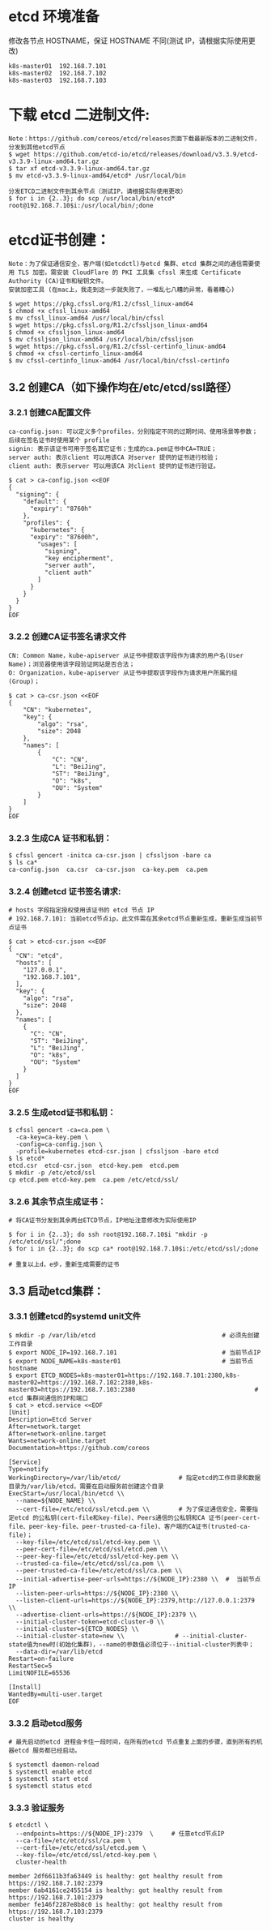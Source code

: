 # etcd 环境准备
 修改各节点 HOSTNAME，保证 HOSTNAME 不同(测试 IP，请根据实际使用更改)
   
    k8s-master01  192.168.7.101  
    k8s-master02  192.168.7.102  
    k8s-master03  192.168.7.103  
# 下载 etcd 二进制文件:
    Note：https://github.com/coreos/etcd/releases页面下载最新版本的二进制文件，分发到其他etcd节点
    $ wget https://github.com/etcd-io/etcd/releases/download/v3.3.9/etcd-v3.3.9-linux-amd64.tar.gz  
    $ tar xf etcd-v3.3.9-linux-amd64.tar.gz  
    $ mv etcd-v3.3.9-linux-amd64/etcd* /usr/local/bin
 
    分发ETCD二进制文件到其余节点（测试IP，请根据实际使用更改）
    $ for i in {2..3}; do scp /usr/local/bin/etcd* root@192.168.7.10$i:/usr/local/bin/;done
# etcd证书创建：
    Note：为了保证通信安全，客户端(如etcdctl)与etcd 集群、etcd 集群之间的通信需要使用 TLS 加密。需安装 CloudFlare 的 PKI 工具集 cfssl 来生成 Certificate Authority (CA)证书和秘钥文件。
    安装加密工具 (在mac上，我走到这一步就失败了，一堆乱七八糟的异常，看着糟心)
    
    $ wget https://pkg.cfssl.org/R1.2/cfssl_linux-amd64  
    $ chmod +x cfssl_linux-amd64  
    $ mv cfssl_linux-amd64 /usr/local/bin/cfssl  
    $ wget https://pkg.cfssl.org/R1.2/cfssljson_linux-amd64  
    $ chmod +x cfssljson_linux-amd64  
    $ mv cfssljson_linux-amd64 /usr/local/bin/cfssljson  
    $ wget https://pkg.cfssl.org/R1.2/cfssl-certinfo_linux-amd64  
    $ chmod +x cfssl-certinfo_linux-amd64  
    $ mv cfssl-certinfo_linux-amd64 /usr/local/bin/cfssl-certinfo  

## 3.2 创建CA（如下操作均在/etc/etcd/ssl路径）
### 3.2.1 创建CA配置文件
    ca-config.json: 可以定义多个profiles，分别指定不同的过期时间、使用场景等参数；后续在签名证书时使用某个 profile
    signin: 表示该证书可用于签名其它证书；生成的ca.pem证书中CA=TRUE；
    server auth: 表示client 可以用该CA 对server 提供的证书进行校验；
    client auth: 表示server 可以用该CA 对client 提供的证书进行验证。
    
    $ cat > ca-config.json <<EOF      
    {  
      "signing": {                 
        "default": {  
          "expiry": "8760h"  
        },
        "profiles": {
          "kubernetes": {
          "expiry": "87600h",
            "usages": [
              "signing",
              "key encipherment",
              "server auth",      
              "client auth"       
            ]
          }
        }
      }
    }
    EOF

### 3.2.2 创建CA证书签名请求文件
    CN: Common Name，kube-apiserver 从证书中提取该字段作为请求的用户名(User Name)；浏览器使用该字段验证网站是否合法；
    O: Organization，kube-apiserver 从证书中提取该字段作为请求用户所属的组(Group)；
    
    $ cat > ca-csr.json <<EOF
    {
        "CN": "kubernetes",       
        "key": {
            "algo": "rsa",
            "size": 2048
        },
        "names": [
            {
                "C": "CN",
                "L": "BeiJing",
                "ST": "BeiJing",
                "O": "k8s",
                "OU": "System"
            }
        ]
    }
    EOF

### 3.2.3 生成CA 证书和私钥：
    $ cfssl gencert -initca ca-csr.json | cfssljson -bare ca  
    $ ls ca*
    ca-config.json  ca.csr  ca-csr.json  ca-key.pem  ca.pem

### 3.2.4 创建etcd 证书签名请求:
    # hosts 字段指定授权使用该证书的 etcd 节点 IP
    # 192.168.7.101: 当前etcd节点ip，此文件需在其余etcd节点重新生成，重新生成当前节点证书
    
    $ cat > etcd-csr.json <<EOF
    {
      "CN": "etcd",
      "hosts": [                
        "127.0.0.1",
        "192.168.7.101",
      ],
      "key": {
        "algo": "rsa",
        "size": 2048
      },
      "names": [
        {
          "C": "CN",
          "ST": "BeiJing",
          "L": "BeiJing",
          "O": "k8s",
          "OU": "System"
        }
      ]
    }
    EOF

### 3.2.5 生成etcd证书和私钥：
    $ cfssl gencert -ca=ca.pem \
      -ca-key=ca-key.pem \
      -config=ca-config.json \
      -profile=kubernetes etcd-csr.json | cfssljson -bare etcd  
    $ ls etcd*
    etcd.csr  etcd-csr.json  etcd-key.pem  etcd.pem  
    $ mkdir -p /etc/etcd/ssl
    cp etcd.pem etcd-key.pem  ca.pem /etc/etcd/ssl/

### 3.2.6 其余节点生成证书：
    # 将CA证书分发到其余两台ETCD节点，IP地址注意修改为实际使用IP
    
    $ for i in {2..3}; do ssh root@192.168.7.10$i "mkdir -p /etc/etcd/ssl/";done  
    $ for i in {2..3}; do scp ca* root@192.168.7.10$i:/etc/etcd/ssl/;done

    # 重复以上d，e步，重新生成需要的证书

## 3.3 启动etcd集群：
### 3.3.1 创建etcd的systemd unit文件
    $ mkdir -p /var/lib/etcd                                   # 必须先创建工作目录  
    $ export NODE_IP=192.168.7.101                             # 当前节点IP  
    $ export NODE_NAME=k8s-master01                            # 当前节点hostname  
    $ export ETCD_NODES=k8s-master01=https://192.168.7.101:2380,k8s-master02=https://192.168.7.102:2380,k8s-master03=https://192.168.7.103:2380                                 # etcd 集群间通信的IP和端口  
    $ cat > etcd.service <<EOF  
    [Unit]  
    Description=Etcd Server  
    After=network.target  
    After=network-online.target  
    Wants=network-online.target  
    Documentation=https://github.com/coreos  
     
    [Service]  
    Type=notify  
    WorkingDirectory=/var/lib/etcd/                # 指定etcd的工作目录和数据目录为/var/lib/etcd，需要在启动服务前创建这个目录  
    ExecStart=/usr/local/bin/etcd \\  
      --name=${NODE_NAME} \\  
      --cert-file=/etc/etcd/ssl/etcd.pem \\        # 为了保证通信安全，需要指定etcd 的公私钥(cert-file和key-file)、Peers通信的公私钥和CA 证书(peer-cert-file、peer-key-file、peer-trusted-ca-file)、客户端的CA证书(trusted-ca-file)；  
      --key-file=/etc/etcd/ssl/etcd-key.pem \\  
      --peer-cert-file=/etc/etcd/ssl/etcd.pem \\  
      --peer-key-file=/etc/etcd/ssl/etcd-key.pem \\  
      --trusted-ca-file=/etc/etcd/ssl/ca.pem \\  
      --peer-trusted-ca-file=/etc/etcd/ssl/ca.pem \\  
      --initial-advertise-peer-urls=https://${NODE_IP}:2380 \\  #  当前节点IP  
      --listen-peer-urls=https://${NODE_IP}:2380 \\  
      --listen-client-urls=https://${NODE_IP}:2379,http://127.0.0.1:2379 \\  
      --advertise-client-urls=https://${NODE_IP}:2379 \\  
      --initial-cluster-token=etcd-cluster-0 \\  
      --initial-cluster=${ETCD_NODES} \\  
      --initial-cluster-state=new \\              # --initial-cluster-state值为new时(初始化集群)，--name的参数值必须位于--initial-cluster列表中；  
      --data-dir=/var/lib/etcd  
    Restart=on-failure  
    RestartSec=5  
    LimitNOFILE=65536  
     
    [Install]  
    WantedBy=multi-user.target  
    EOF

### 3.3.2 启动etcd服务
    # 最先启动的etcd 进程会卡住一段时间，在所有的etcd 节点重复上面的步骤，直到所有的机器etcd 服务都已经启动。
    
    $ systemctl daemon-reload  
    $ systemctl enable etcd  
    $ systemctl start etcd  
    $ systemctl status etcd    

### 3.3.3 验证服务
    $ etcdctl \
      --endpoints=https://${NODE_IP}:2379  \     # 任意etcd节点IP
      --ca-file=/etc/etcd/ssl/ca.pem \
      --cert-file=/etc/etcd/ssl/etcd.pem \
      --key-file=/etc/etcd/ssl/etcd-key.pem \
      cluster-health
       
    member 2df6611b3fa63449 is healthy: got healthy result from https://192.168.7.102:2379  
    member 6ab4161ce2455154 is healthy: got healthy result from https://192.168.7.101:2379  
    member fe146f2287e8b8c0 is healthy: got healthy result from https://192.168.7.103:2379  
    cluster is healthy  
